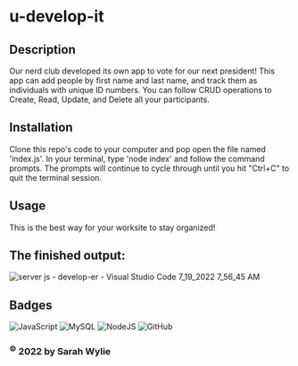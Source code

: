 # u-develop-it

## Description
Our nerd club developed its own app to vote for our next president! This app can add people by first name and last name, and track them as individuals with unique ID numbers. You can follow CRUD operations to Create, Read, Update, and Delete all your participants.

## Installation
Clone this repo's code to your computer and pop open the file named 'index.js'. In your terminal, type 'node index' and follow the command prompts. The prompts will continue to cycle through until you hit "Ctrl+C" to quit the terminal session.

## Usage
This is the best way for your worksite to stay organized!

## The finished output:
![server js - develop-er - Visual Studio Code 7_19_2022 7_56_45 AM](https://user-images.githubusercontent.com/90208612/179755743-a1bc41bb-4986-4fb4-83e4-6d8bd6983e8f.png)

## Badges
![JavaScript](https://img.shields.io/badge/javascript-%23323330.svg?style=for-the-badge&logo=javascript&logoColor=%23F7DF1E)
![MySQL](https://img.shields.io/badge/mysql-%2300f.svg?style=for-the-badge&logo=mysql&logoColor=white)
![NodeJS](https://img.shields.io/badge/node.js-6DA55F?style=for-the-badge&logo=node.js&logoColor=white)
![GitHub](https://img.shields.io/badge/github-%23121011.svg?style=for-the-badge&logo=github&logoColor=white)

### <sup>©</sup> 2022 by Sarah Wylie

